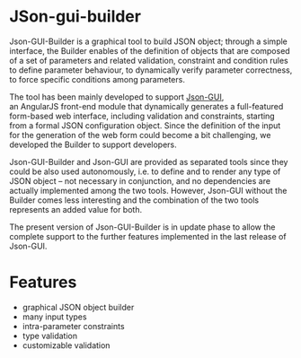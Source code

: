 # JSon-gui-builder

Json-GUI-Builder is a graphical tool to build JSON object; through a simple interface, the Builder enables of the definition of objects that are composed of a set of parameters and related validation, constraint and condition rules to define parameter behaviour, to dynamically verify parameter correctness, to force specific conditions among parameters. 

The tool has been mainly developed to support <a href="https://github.com/portalTS/json-gui" rel="nofollow">Json-GUI</a>, an AngularJS front-end module that dynamically generates a full-featured form-based web interface, including validation and constraints, starting from a formal JSON configuration object. Since the definition of the input for the generation of the web form could become a bit challenging, we developed the Builder to support developers.

Json-GUI-Builder and Json-GUI are provided as separated tools since they could be also used autonomously, i.e. to define and to render any type of JSON object – not necessary in conjunction, and no dependencies are actually implemented among the two tools. However, Json-GUI without the Builder comes less interesting and the combination of the two tools represents an added value for both.

The present version of Json-GUI-Builder is in update phase to allow the complete support to the further features implemented in the last release of Json-GUI. 

<h1> Features </h1>

<ul>
  <li>graphical JSON object builder</li>  
  <li>many input types</li>  
  <li>intra-parameter constraints</li>  
  <li>type validation</li>  
  <li>customizable validation</li>  
</ul>
